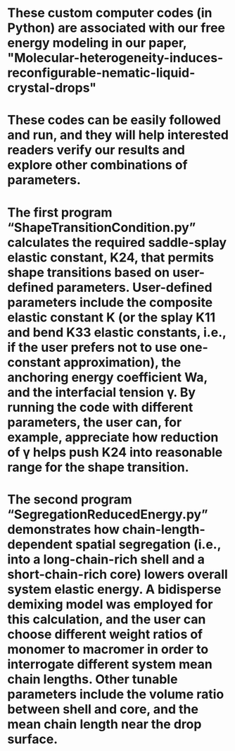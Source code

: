 # These custom computer codes (in Python) are associated with our free energy modeling in our paper, "Molecular-heterogeneity-induces-reconfigurable-nematic-liquid-crystal-drops"
# These codes can be easily followed and run, and they will help interested readers verify our results and explore other combinations of parameters. 

# The first program “ShapeTransitionCondition.py” calculates the required saddle-splay elastic constant, K24, that permits shape transitions based on user-defined parameters. User-defined parameters include the composite elastic constant K (or the splay K11 and bend K33 elastic constants, i.e., if the user prefers not to use one-constant approximation), the anchoring energy coefficient Wa, and the interfacial tension γ. By running the code with different parameters, the user can, for example, appreciate how reduction of γ helps push K24 into reasonable range for the shape transition. 

# The second program “SegregationReducedEnergy.py” demonstrates how chain-length-dependent spatial segregation (i.e., into a long-chain-rich shell and a short-chain-rich core) lowers overall system elastic energy. A bidisperse demixing model was employed for this calculation, and the user can choose different weight ratios of monomer to macromer in order to interrogate different system mean chain lengths. Other tunable parameters include the volume ratio between shell and core, and the mean chain length near the drop surface.

